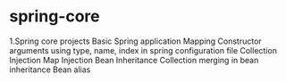 # spring-core
1.Spring core projects 
Basic Spring application
Mapping Constructor arguments using type, name, index in spring configuration file
Collection Injection
Map Injection
Bean Inheritance
Collection merging in bean inheritance
Bean alias 
